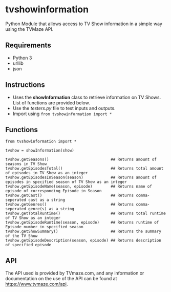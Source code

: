 # tvshowinformation
Python Module that allows access to TV Show information in a simple way using the TVMaze API.

## Requirements
- Python 3
- urllib
- json

## Instructions
- Uses the **showInformation** class to retrieve information on TV Shows. List of functions are provided below.
- Use the *testers.py* file to test inputs and outputs.
- Import using ``` from tvshowinformation import * ```

## Functions
```
from tvshowinformation import *

tvshow = showInformation(show)

tvshow.getSeasons()                           ## Returns amount of seasons in TV Show
tvshow.getEpisodesTotal()                     ## Returns total amount of episodes in TV Show as an integer
tvshow.getEpisodesInSeason(season)            ## Returns amount of episodes in specified season of TV Show as an integer
tvshow.getEpisodeName(season, episode)        ## Returns name of episode of corresponding Episode in Season
tvshow.getCast()                              ## Returns comma-seperated cast as a string
tvshow.getGenres()                            ## Returns comma-seperated genre(s) as a string
tvshow.getTotalRuntime()                      ## Returns total runtime of TV Show as an integer
tvshow.getEpisodeRuntime(season, episode)     ## Returns runtime of Episode number in specified season
tvshow.getShowSummary()                       ## Returns the summary of the TV Show
tvshow.getEpisodeDescription(season, episode) ## Returns description of specified episode
```
## API
The API used is provided by TVmaze.com, and any information or documentation on the use of the API can be found at https://www.tvmaze.com/api.


